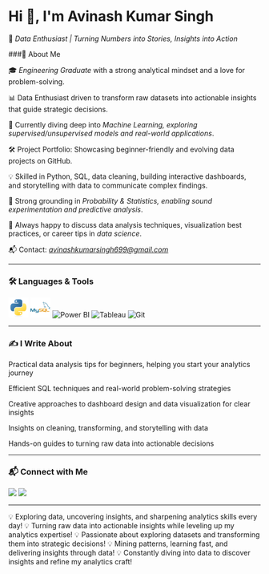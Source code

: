 

<!--
**avinashkrsingh699/avinashkrsingh699** is a ✨ _special_ ✨ repository because its `README.md` (this file) appears on your GitHub profile.

Here are some ideas to get you started:

- 🔭 I’m currently working on ...
- 🌱 I’m currently learning ...
- 👯 I’m looking to collaborate on ...
- 🤔 I’m looking for help with ...
- 💬 Ask me about ...
- 📫 How to reach me: ...
- 😄 Pronouns: ...
- ⚡ Fun fact: ...
-->
# Hi 👋, I'm Avinash Kumar Singh  
🌱 *Data Enthusiast | Turning Numbers into Stories, Insights into Action*

###🚀 About Me

🎓 *Engineering Graduate* with a strong analytical mindset and a love for problem-solving.

📊 Data Enthusiast driven to transform raw datasets into actionable insights that guide strategic decisions.

🤖 Currently diving deep into *Machine Learning, exploring supervised/unsupervised models and real-world applications*.

🛠️ Project Portfolio: Showcasing beginner-friendly and evolving data projects on GitHub.

💡 Skilled in Python, SQL, data cleaning, building interactive dashboards, and storytelling with data to communicate complex findings.

📐 Strong grounding in *Probability & Statistics, enabling sound experimentation and predictive analysis*.

💬 Always happy to discuss data analysis techniques, visualization best practices, or career tips in *data science*.

📬 Contact: *avinashkumarsingh699@gmail.com*

---

### 🛠 Languages & Tools
<p>
  <img src="https://raw.githubusercontent.com/devicons/devicon/master/icons/python/python-original.svg" alt="Python" width="40"/>
  <img src="https://raw.githubusercontent.com/devicons/devicon/master/icons/mysql/mysql-original-wordmark.svg" alt="MySQL" width="40"/>
  <img src="https://www.vectorlogo.zone/logos/microsoft_powerbi/microsoft_powerbi-icon.svg" alt="Power BI" width="40"/>
  <img src="https://cdn.worldvectorlogo.com/logos/tableau-software.svg" alt="Tableau" width="40"/>
  <img src="https://upload.wikimedia.org/wikipedia/commons/3/3f/Git_icon.svg" alt="Git" width="40"/>
</p>

---
### ✍ I Write About
Practical data analysis tips for beginners, helping you start your analytics journey

Efficient SQL techniques and real-world problem-solving strategies

Creative approaches to dashboard design and data visualization for clear insights

Insights on cleaning, transforming, and storytelling with data

Hands-on guides to turning raw data into actionable decisions 

---

### 📬 Connect with Me
<p>
  <a href="https://www.linkedin.com/in/avinash-link/"><img src="https://cdn.jsdelivr.net/gh/devicons/devicon/icons/linkedin/linkedin-original.svg" width="30"/></a>
  <a href="mailto:avinashkumarsingh699@gmail.com"><img src="https://cdn-icons-png.flaticon.com/512/732/732200.png" width="30"/></a>
</p>

---

💡 Exploring data, uncovering insights, and sharpening analytics skills every day!
💡 Turning raw data into actionable insights while leveling up my analytics expertise!
💡 Passionate about exploring datasets and transforming them into strategic decisions!
💡 Mining patterns, learning fast, and delivering insights through data!
💡 Constantly diving into data to discover insights and refine my analytics craft!

